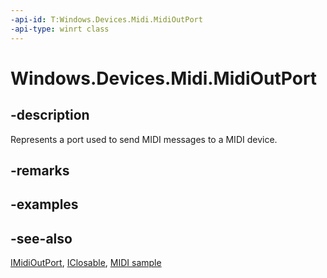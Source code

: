 ----api-id: T:Windows.Devices.Midi.MidiOutPort
-api-type: winrt class
---<!-- Class syntax.public class MidiOutPort : Windows.Devices.Midi.IMidiOutPort, Windows.Foundation.IClosable--># Windows.Devices.Midi.MidiOutPort## -descriptionRepresents a port used to send MIDI messages to a MIDI device.## -remarks## -examples## -see-also[IMidiOutPort](imidioutport.md), [IClosable](../windows.foundation/iclosable.md), [MIDI  sample](http://go.microsoft.com/fwlink/p/?LinkID=394281)